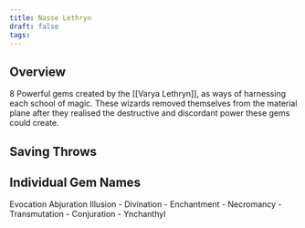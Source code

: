 ```yaml
---
title: Nasse Lethryn
draft: false
tags:
---
```

## Overview

8 Powerful gems created by the [[Varya Lethryn]], as ways of harnessing each school of magic. These wizards removed themselves from the material plane after they realised the destructive and discordant power these gems could create.


## Saving Throws


## Individual Gem Names

Evocation 
Abjuration 
Illusion - 
Divination -
Enchantment - 
Necromancy - 
Transmutation - 
Conjuration - Ynchanthyl